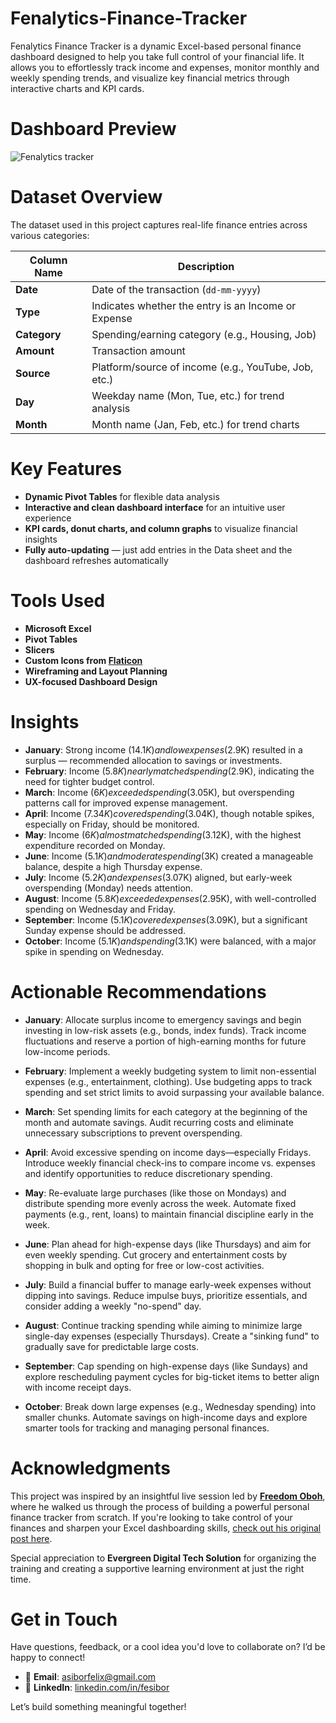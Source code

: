 # Fenalytics-Finance-Tracker
Fenalytics Finance Tracker is a dynamic Excel-based personal finance dashboard designed to help you take full control of your financial life. It allows you to effortlessly track income and expenses, monitor monthly and weekly spending trends, and visualize key financial metrics through interactive charts and KPI cards.

# Dashboard Preview
![Fenalytics tracker](https://github.com/user-attachments/assets/f61004e0-9f15-49b1-a555-fb965084cc13)

# Dataset Overview

The dataset used in this project captures real-life finance entries across various categories:

| Column Name | Description |
|-------------|-------------|
| **Date**    | Date of the transaction (`dd-mm-yyyy`) |
| **Type**    | Indicates whether the entry is an Income or Expense |
| **Category**| Spending/earning category (e.g., Housing, Job) |
| **Amount**  | Transaction amount |
| **Source**  | Platform/source of income (e.g., YouTube, Job, etc.) |
| **Day**     | Weekday name (Mon, Tue, etc.) for trend analysis |
| **Month**   | Month name (Jan, Feb, etc.) for trend charts |

# Key Features

- **Dynamic Pivot Tables** for flexible data analysis  
- **Interactive and clean dashboard interface** for an intuitive user experience  
- **KPI cards, donut charts, and column graphs** to visualize financial insights  
- **Fully auto-updating** — just add entries in the Data sheet and the dashboard refreshes automatically  


# Tools Used

- **Microsoft Excel**
- **Pivot Tables**
- **Slicers**
- **Custom Icons from [Flaticon](https://www.flaticon.com/)**
- **Wireframing and Layout Planning**
- **UX-focused Dashboard Design**

# Insights

- **January**: Strong income ($14.1K) and low expenses ($2.9K) resulted in a surplus — recommended allocation to savings or investments.
- **February**: Income ($5.8K) nearly matched spending ($2.9K), indicating the need for tighter budget control.
- **March**: Income ($6K) exceeded spending ($3.05K), but overspending patterns call for improved expense management.
- **April**: Income ($7.34K) covered spending ($3.04K), though notable spikes, especially on Friday, should be monitored.
- **May**: Income ($6K) almost matched spending ($3.12K), with the highest expenditure recorded on Monday.
- **June**: Income ($5.1K) and moderate spending ($3K) created a manageable balance, despite a high Thursday expense.
- **July**: Income ($5.2K) and expenses ($3.07K) aligned, but early-week overspending (Monday) needs attention.
- **August**: Income ($5.8K) exceeded expenses ($2.95K), with well-controlled spending on Wednesday and Friday.
- **September**: Income ($5.1K) covered expenses ($3.09K), but a significant Sunday expense should be addressed.
- **October**: Income ($5.1K) and spending ($3.1K) were balanced, with a major spike in spending on Wednesday.

# Actionable Recommendations

- **January**: Allocate surplus income to emergency savings and begin investing in low-risk assets (e.g., bonds, index funds). Track income fluctuations and reserve a portion of high-earning months for future low-income periods.

- **February**: Implement a weekly budgeting system to limit non-essential expenses (e.g., entertainment, clothing). Use budgeting apps to track spending and set strict limits to avoid surpassing your available balance.

- **March**: Set spending limits for each category at the beginning of the month and automate savings. Audit recurring costs and eliminate unnecessary subscriptions to prevent overspending.

- **April**: Avoid excessive spending on income days—especially Fridays. Introduce weekly financial check-ins to compare income vs. expenses and identify opportunities to reduce discretionary spending.

- **May**: Re-evaluate large purchases (like those on Mondays) and distribute spending more evenly across the week. Automate fixed payments (e.g., rent, loans) to maintain financial discipline early in the week.

- **June**: Plan ahead for high-expense days (like Thursdays) and aim for even weekly spending. Cut grocery and entertainment costs by shopping in bulk and opting for free or low-cost activities.

- **July**: Build a financial buffer to manage early-week expenses without dipping into savings. Reduce impulse buys, prioritize essentials, and consider adding a weekly "no-spend" day.

- **August**: Continue tracking spending while aiming to minimize large single-day expenses (especially Thursdays). Create a "sinking fund" to gradually save for predictable large costs.

- **September**: Cap spending on high-expense days (like Sundays) and explore rescheduling payment cycles for big-ticket items to better align with income receipt days.

- **October**: Break down large expenses (e.g., Wednesday spending) into smaller chunks. Automate savings on high-income days and explore smarter tools for tracking and managing personal finances.

# Acknowledgments

This project was inspired by an insightful live session led by **[Freedom Oboh](https://www.linkedin.com/posts/freedomoboh)**, where he walked us through the process of building a powerful personal finance tracker from scratch. If you're looking to take control of your finances and sharpen your Excel dashboarding skills, [check out his original post here](https://www.linkedin.com/posts/freedomoboh_datafam-dataanalytics-personalfinance-activity-7314164905748656129-lqOh?utm_source=share&utm_medium=member_desktop&rcm=ACoAACm_MdkBAINlDpBdpb0l7ExWMWsm7jLltdM).

Special appreciation to **Evergreen Digital Tech Solution** for organizing the training and creating a supportive learning environment at just the right time.

# Get in Touch

Have questions, feedback, or a cool idea you'd love to collaborate on? I’d be happy to connect!

- 📧 **Email**: [asiborfelix@gmail.com](mailto:asiborfelix@gmail.com)  
- 💼 **LinkedIn**: [linkedin.com/in/fesibor](https://www.linkedin.com/in/fesibor/)

Let’s build something meaningful together!




